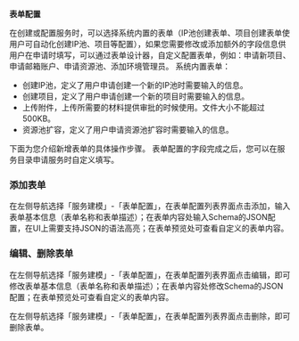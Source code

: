 **表单配置**

在创建或配置服务时，可以选择系统内置的表单（IP池创建表单、项目创建表单使用户可自动化创建IP池、项目等配置），如果您需要修改或添加额外的字段信息供用户在申请时填写，可以通过表单设计器，自定义配置表单，例如：申请新项目、申请邮箱账户、申请资源池、添加环境管理员。
系统内置表单：
+ 创建IP池，定义了用户申请创建一个新的IP池时需要输入的信息。
+ 创建项目，定义了用户申请创建一个新的项目时需要输入的信息。
+ 上传附件，上传所需要的材料提供审批的时候使用。文件大小不能超过500KB。
+ 资源池扩容，定义了用户申请资源池扩容时需要输入的信息。

下面为您介绍新增表单的具体操作步骤。
表单配置的字段完成之后，您可以在服务目录申请服务时自定义填写。

### 添加表单

在左侧导航选择「服务建模」-「表单配置」，在表单配置列表界面点击添加，输入表单基本信息（表单名称和表单描述）；在表单内容处输入Schema的JSON配置，在UI上需要支持JSON的语法高亮；在表单预览处可查看自定义的表单内容。

### 编辑、删除表单

在左侧导航选择「服务建模」-「表单配置」，在表单配置列表界面点击编辑，即可修改表单基本信息（表单名称和表单描述）；在表单内容处修改Schema的JSON配置；在表单预览处可查看自定义的表单内容。

在左侧导航选择「服务建模」-「表单配置」，在表单配置列表界面点击删除，即可删除表单。
